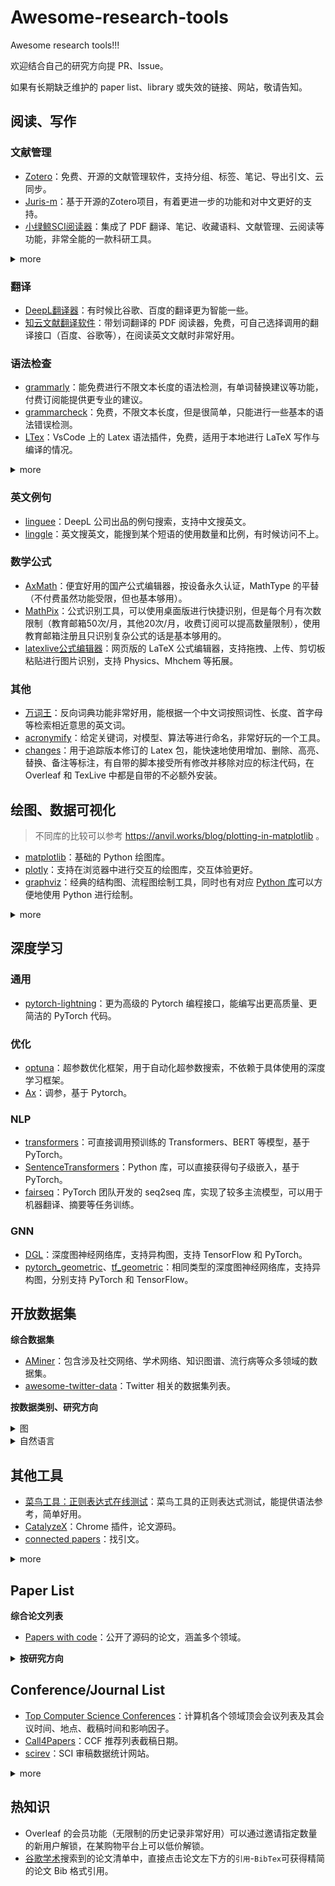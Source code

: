 # Awesome-research-tools

Awesome research tools!!!

欢迎结合自己的研究方向提 PR、Issue。

如果有长期缺乏维护的 paper list、library 或失效的链接、网站，敬请告知。

## 阅读、写作

### 文献管理

- [Zotero](https://zotero.org/)：免费、开源的文献管理软件，支持分组、标签、笔记、导出引文、云同步。
- [Juris-m](https://juris-m.github.io/)：基于开源的Zotero项目，有着更进一步的功能和对中文更好的支持。
- [小绿鲸SCI阅读器](https://www.xljsci.com)：集成了 PDF 翻译、笔记、收藏语料、文献管理、云阅读等功能，非常全能的一款科研工具。

<details><summary>more</summary><p>

- [papers](https://www.papersapp.com/)：待补充完善。
- [mendeley](https://www.mendeley.com/)：待补充完善。

</p></details>

### 翻译

- [DeepL翻译器](https://www.deepl.com/translator)：有时候比谷歌、百度的翻译更为智能一些。
- [知云文献翻译软件](https://www.yuque.com/xtranslator/zy/gga6xa)：带划词翻译的 PDF 阅读器，免费，可自己选择调用的翻译接口（百度、谷歌等），在阅读英文文献时非常好用。

  

### 语法检查

- [grammarly](https://app.grammarly.com/)：能免费进行不限文本长度的语法检测，有单词替换建议等功能，付费订阅能提供更专业的建议。
- [grammarcheck](https://www.nounplus.net/grammarcheck/)：免费，不限文本长度，但是很简单，只能进行一些基本的语法错误检测。
- [LTex](https://marketplace.visualstudio.com/items?itemName=valentjn.vscode-ltex)：VsCode 上的 Latex 语法插件，免费，适用于本地进行 LaTeX 写作与编译的情况。

<details><summary>more</summary><p>

- [textranch](https://textranch.com/)：单次100词以内免费，能按照需求进行一部分定置。


</p></details>

### 英文例句

- [linguee](https://cn.linguee.com)：DeepL 公司出品的例句搜索，支持中文搜英文。
- [linggle](https://linggle.com/)：英文搜英文，能搜到某个短语的使用数量和比例，有时候访问不上。

### 数学公式

- [AxMath](https://www.amyxun.com/)：便宜好用的国产公式编辑器，按设备永久认证，MathType 的平替（不付费虽然功能受限，但也基本够用）。
- [MathPix](https://mathpix.com/)：公式识别工具，可以使用桌面版进行快捷识别，但是每个月有次数限制（教育邮箱50次/月，其他20次/月，收费订阅可以提高数量限制），使用教育邮箱注册且只识别复杂公式的话是基本够用的。
- [latexlive公式编辑器](https://www.latexlive.com/home)：网页版的 LaTeX 公式编辑器，支持拖拽、上传、剪切板粘贴进行图片识别，支持 Physics、Mhchem 等拓展。

### 其他

- [万词王](https://wantwords.thunlp.org/)：反向词典功能非常好用，能根据一个中文词按照词性、长度、首字母等检索相近意思的英文词。
- [acronymify](http://acronymify.com/search?q)：给定关键词，对模型、算法等进行命名，非常好玩的一个工具。
- [changes](http://mirrors.ibiblio.org/CTAN/macros/latex/contrib/changes/changes.english.pdf)：用于追踪版本修订的 Latex 包，能快速地使用增加、删除、高亮、替换、备注等标注，有自带的脚本接受所有修改并移除对应的标注代码，在 Overleaf 和 TexLive 中都是自带的不必额外安装。

## 绘图、数据可视化

> 不同库的比较可以参考 https://anvil.works/blog/plotting-in-matplotlib 。

- [matplotlib](https://matplotlib.org/)：基础的 Python 绘图库。
- [plotly](https://plotly.com/)：支持在浏览器中进行交互的绘图库，交互体验更好。
- [graphviz](https://graphviz.org/)：经典的结构图、流程图绘制工具，同时也有对应 [Python 库](https://graphviz.readthedocs.io/en/stable/index.html)可以方便地使用 Python 进行绘制。

<details><summary>more</summary><p>

- [seaborn](https://seaborn.pydata.org/)：基于 matplotlib 的绘图库，有着更好看的配色和更简洁的接口。
- [pyecharts](https://pyecharts.org/)：基于百度前端图表库 echarts 的 Python 绘图库，可使用浏览器进行交互。
- [cmaps](https://www.ncl.ucar.edu/Document/Graphics/color_table_gallery.shtml)：包含各种 color map 的 Python 包，需要`pip install cmaps`，与 matplotlib 兼容。


</p></details>

## 深度学习

### 通用

- [pytorch-lightning](https://www.pytorchlightning.ai/)：更为高级的 Pytorch 编程接口，能编写出更高质量、更简洁的 PyTorch 代码。

### 优化

- [optuna](optuna.org)：超参数优化框架，用于自动化超参数搜索，不依赖于具体使用的深度学习框架。
- [Ax](https://ax.dev/)：调参，基于 Pytorch。

### NLP

- [transformers](https://huggingface.co/docs/transformers/index)：可直接调用预训练的 Transformers、BERT 等模型，基于 PyTorch。
- [SentenceTransformers](https://www.sbert.net)：Python 库，可以直接获得句子级嵌入，基于 PyTorch。
- [fairseq](https://github.com/pytorch/fairseq)：PyTorch 团队开发的 seq2seq 库，实现了较多主流模型，可以用于机器翻译、摘要等任务训练。

### GNN

- [DGL](https://www.dgl.ai/)：深度图神经网络库，支持异构图，支持 TensorFlow 和 PyTorch。
- [pytorch_geometric]()、[tf_geometric](https://github.com/CrawlScript/tf_geometric)：相同类型的深度图神经网络库，支持异构图，分别支持 PyTorch 和 TensorFlow。

## 开放数据集

**综合数据集**

- [AMiner](https://www.aminer.cn/data/?nav=openData)：包含涉及社交网络、学术网络、知识图谱、流行病等众多领域的数据集。
- [awesome-twitter-data](https://github.com/shaypal5/awesome-twitter-data)：Twitter 相关的数据集列表。

**按数据类别、研究方向**

<details><summary>图</summary><p>

- [Open Academic Graph (OAG)](https://www.microsoft.com/en-us/research/project/open-academic-graph/)：微软提供的包含微软学术网络和 AMiner 中学术网络的学术网络图。
- [SNAP](http://snap.stanford.edu/data/index.html)：斯坦福大型网络数据集集合。
  

</p></details>

<details><summary>自然语言</summary><p>

- [the open parallel corpus](https://opus.nlpl.eu/)：一个网络翻译文本集合，包含的语言种类和领域都非常多。
- [Statistical Machine Translation](https://www.statmt.org/)：国际机器翻译大赛，每年都会放出很多较为权威的数据集，使用广泛，认可度高。但局限是内容几乎都是新闻领域，语系较多是印欧系语言。

</p></details>



## 其他工具

- [菜鸟工具：正则表达式在线测试](https://c.runoob.com/front-end/854/)：菜鸟工具的正则表达式测试，能提供语法参考，简单好用。
- [CatalyzeX](https://chrome.google.com/webstore/detail/aiml-papers-with-code-eve/aikkeehnlfpamidigaffhfmgbkdeheil?hl=zh-CN)：Chrome 插件，论文源码。
- [connected papers](https://www.connectedpapers.com/)：找引文。

<details><summary>more</summary><p>

- [RGB颜色值与十六进制颜色码转换工具](https://www.sioe.cn/yingyong/yanse-rgb-16/)：颜色的十六进制与 RGB 表示。
- [Dir Tree Noter](https://dir.yardtea.cc/)：列出文件夹树形结构，比较方便的目录展示工具，在写源码或项目相关的材料时用得上。
- [iconfont](https://www.iconfont.cn/)：阿里出品的图标库，有着丰富的图片和矢量格式的图标，可用于绘图、PPT制作等，目前免费。
- [GeoGebra - 数学教学软件](https://www.geogebra.org/)：简单好用的科研数学绘图工具，支持2D、3D的散点、几何、公式等绘制，但是有时候访问较慢。


</p></details>

## Paper List

**综合论文列表**

- [Papers with code](https://paperswithcode.com/)：公开了源码的论文，涵盖多个领域。

<details><summary><strong>按研究方向</strong></summary><p>

- 图强化学习：[Graph Reinforcement Learning Papers](https://github.com/SunQingYun1996/Graph-Reinforcement-Learning-Papers)。
- GNN：[Must-read papers on GNN](https://github.com/thunlp/GNNPapers)。
- 图表示学习（图嵌入）：[Must-read papers on NRL/NE](https://github.com/thunlp/NRLPapers)、[awesome-network-embedding](https://github.com/chihming/awesome-network-embedding)、[Representation-Learning-on-Heterogeneous-Graph](https://github.com/Jhy1993/Representation-Learning-on-Heterogeneous-Graph)。
- 信息传播（影响传播）预测：[Paper List of Information Diffusion Prediction](https://github.com/albertyang33/DiffusionPapers)、[Paper List of Deep Learning-based Information Diffusion Modeling](https://github.com/ChenNed/Awesome-DL-Information-Cascades-Modleing)。
- 社交网络影响力最大化：[awesome-influence-maximization-papers](https://github.com/geopanag/awesome-influence-maximization-papers)。
- 推荐系统：[Must-read papers on Recommender System](https://github.com/hongleizhang/RSPapers)。
- 机器翻译：[Machine Translation Reading List](https://github.com/THUNLP-MT/MT-Reading-List)。
- 知识蒸馏：[awesome-knowledge-distillation](https://github.com/dkozlov/awesome-knowledge-distillation)。
- 图自监督学习：[Awesome Self-Supervised Learning for Graphs](https://github.com/SXKDZ/awesome-self-supervised-learning-for-graphs)。
- 自监督学习：[awesome-self-supervised-learning](https://github.com/jason718/awesome-self-supervised-learning)。
- 图对比学习框架：[PyGCL](https://github.com/GraphCL/PyGCL)。

</p></details>

## Conference/Journal List

- [Top Computer Science Conferences](https://research.com/conference-rankings/computer-science)：计算机各个领域顶会会议列表及其会议时间、地点、截稿时间和影响因子。
- [Call4Papers](http://123.57.137.208/ccf/ccf-1.jsp)：CCF 推荐列表截稿日期。
- [scirev](https://scirev.org/reviews/nature-communications/?author_id=34152743&event_source=timeline&source=timeline&dt_dapp=1)：SCI 审稿数据统计网站。

<details><summary>more</summary><p>

- [WIKICFP](http://www.wikicfp.com/cfp/)：WikiCFP is a [semantic wiki](http://en.wikipedia.org/wiki/Semantic_wiki) for Calls For Papers in science and technology fields.
- [AI Conference Deadlines](https://aideadlin.es/?sub=ML,CV,NLP,RO,SP,DM)：关于AI会议的截稿时间汇总。


</p></details>

## 热知识

- Overleaf 的会员功能（无限制的历史记录非常好用）可以通过邀请指定数量的新用户解锁，在某购物平台上可以低价解锁。
- [谷歌学术](https://scholar.google.com/)搜索到的论文清单中，直接点击论文左下方的`引用`-`BibTex`可获得精简的论文 Bib 格式引用。
